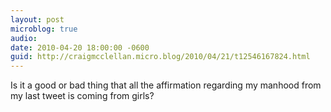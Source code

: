 ```yaml
---
layout: post
microblog: true
audio: 
date: 2010-04-20 18:00:00 -0600
guid: http://craigmcclellan.micro.blog/2010/04/21/t12546167824.html
---
```

Is it a good or bad thing that all the affirmation regarding my manhood from my last tweet is coming from girls?
